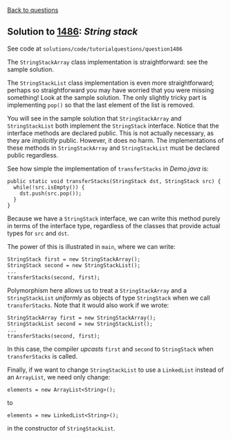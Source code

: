 [Back to questions](../README.md)

## Solution to [1486](../questions/1486.md): *String stack*

See code at `solutions/code/tutorialquestions/question1486`

The `StringStackArray` class implementation is straightforward: see the sample solution.

The `StringStackList` class implementation is even more straightforward; perhaps so straightforward you may have
worried that you were missing something!  Look at the sample solution.  The only slightly tricky part is implementing `pop()`
so that the last element of the list is removed.

You will see in the sample solution that `StringStackArray` and `StringStackList` both implement
the `StringStack` interface.  Notice that the interface methods are declared public.  This is not actually
necessary, as they are *implicitly* public.  However, it does no harm.  The implementations of these methods in
`StringStackArray` and `StringStackList` must be declared public regardless.

See how simple the implementation of `transferStacks` in *Demo.java* is:

```
public static void transferStacks(StringStack dst, StringStack src) {
  while(!src.isEmpty()) {
    dst.push(src.pop());
  }
}
```

Because we have a `StringStack` interface, we can write this method purely in terms of the interface
type, regardless of the classes that provide actual types for `src` and `dst`.

The power of this is illustrated in `main`, where we can write:

```
StringStack first = new StringStackArray();
StringStack second = new StringStackList();
...
transferStacks(second, first);
```

Polymorphism here allows us to treat a `StringStackArray` and a `StringStackList` *uniformly*
as objects of type `StringStack` when we call `transferStacks`.  Note that it would also work if we wrote:

```
StringStackArray first = new StringStackArray();
StringStackList second = new StringStackList();
...
transferStacks(second, first);
```

In this case, the compiler *upcasts* `first` and `second` to `StringStack` when `transferStacks` is called.

Finally, if we want to change `StringStackList` to use a `LinkedList` instead of an `ArrayList`, we need only change:

```
elements = new ArrayList<String>();
```

to

```
elements = new LinkedList<String>();
```

in the constructor of `StringStackList`.
